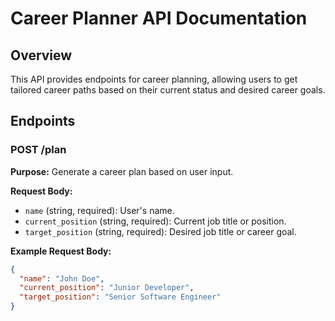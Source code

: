# Career Planner API Documentation

## Overview

This API provides endpoints for career planning, allowing users to get tailored career paths based on their current status and desired career goals.

## Endpoints

### POST /plan

**Purpose:** Generate a career plan based on user input.

**Request Body:**
- `name` (string, required): User's name.
- `current_position` (string, required): Current job title or position.
- `target_position` (string, required): Desired job title or career goal.

**Example Request Body:**
```json
{
  "name": "John Doe",
  "current_position": "Junior Developer",
  "target_position": "Senior Software Engineer"
}